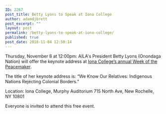 ```yaml
---
ID: 2267
post_title: Betty Lyons to Speak at Iona College
author: adamdjbrett
post_excerpt: ""
layout: post
permalink: /betty-lyons-to-speak-at-iona-college/
published: true
post_date: 2018-11-04 12:50:14
---
```

Thursday, November 8 at 12:00pm: AILA's President Betty Lyons (Onondaga Nation) will offer the keynote address at [Iona College’s annual Week of the Peacemaker](https://www.iona.edu/about/news-events/events/week-of-the-peacemaker.aspx?fbclid=IwAR0vfHg_O3NmJ0qw8sPlxg1Upkr6dlXM4JkdLkh41PFY9UkhJUdnYhFHYjs).

The title of her keynote address is: “We Know Our Relatives: Indigenous Nations Rejecting Colonial Borders.”

Location: Iona College, Murphy Auditorium 715 North Ave, New Rochelle, NY 10801

Everyone is invited to attend this free event.
